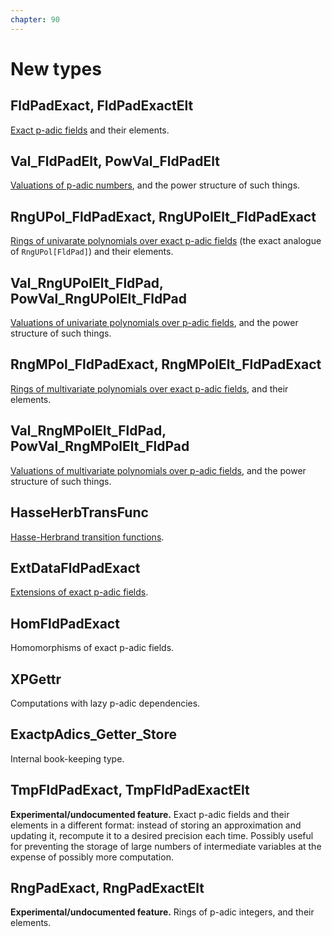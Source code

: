 ```yaml
---
chapter: 90
---
```


# New types

## FldPadExact, FldPadExactElt

[Exact p-adic fields]({{site.baseurl}}/pad-intro) and their elements.

## Val_FldPadElt, PowVal_FldPadElt

[Valuations of p-adic numbers]({{site.baseurl}}/pad-elt-basics#val_fldpadelt), and the power structure of such things.

## RngUPol_FldPadExact, RngUPolElt_FldPadExact

[Rings of univarate polynomials over exact p-adic fields]({{site.baseurl}}/upol-intro) (the exact analogue of `RngUPol[FldPad]`) and their elements.

## Val_RngUPolElt_FldPad, PowVal_RngUPolElt_FldPad

[Valuations of univariate polynomials over p-adic fields]({{site.baseurl}}/upol-elt-basics#val_rngupolelt_fldpad), and the power structure of such things.

## RngMPol_FldPadExact, RngMPolElt_FldPadExact

[Rings of multivariate polynomials over exact p-adic fields]({{site.baseurl}}/mpol-intro), and their elements.

## Val_RngMPolElt_FldPad, PowVal_RngMPolElt_FldPad

[Valuations of multivariate polynomials over p-adic fields]({{site.baseurl}}/mpol-elt-basics#val_rngmpolelt_fldpad), and the power structure of such things.

## HasseHerbTransFunc

[Hasse-Herbrand transition functions]({{site.baseurl}}/pad-ramification#hasse-herbrand-transition-functions).

## ExtDataFldPadExact

[Extensions of exact p-adic fields]({{site.baseurl}}/pad-basics#extensions).

## HomFldPadExact

Homomorphisms of exact p-adic fields.

## XPGettr

Computations with lazy p-adic dependencies.

## ExactpAdics_Getter_Store

Internal book-keeping type.

## TmpFldPadExact, TmpFldPadExactElt

**Experimental/undocumented feature.** Exact p-adic fields and their elements in a different format: instead of storing an approximation and updating it, recompute it to a desired precision each time. Possibly useful for preventing the storage of large numbers of intermediate variables at the expense of possibly more computation.

## RngPadExact, RngPadExactElt

**Experimental/undocumented feature.** Rings of p-adic integers, and their elements.